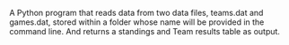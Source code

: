 A Python program that reads data from two data files, teams.dat and games.dat, stored within a folder whose name will be provided in the command line. And returns a standings and Team results table as output.
